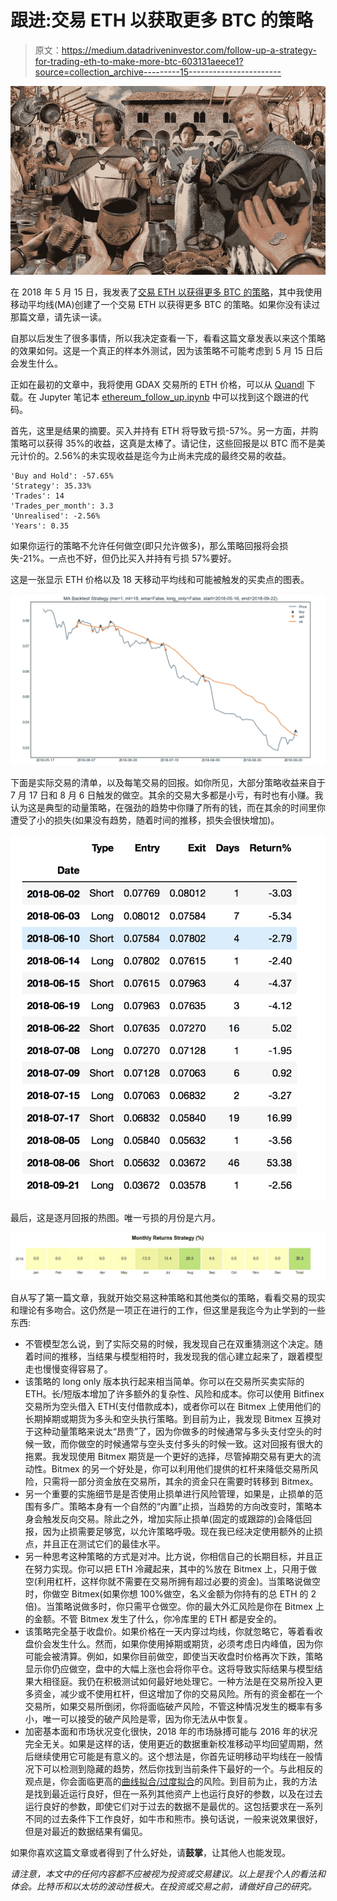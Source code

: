 # 跟进:交易 ETH 以获取更多 BTC 的策略

> 原文：<https://medium.datadriveninvestor.com/follow-up-a-strategy-for-trading-eth-to-make-more-btc-603131aeece1?source=collection_archive---------15----------------------->

![](img/053f3e66a30918048f4379ba570e4eb6.png)

在 2018 年 5 月 15 日，我发表了[交易 ETH 以获得更多 BTC 的策略](https://medium.com/coinmonks/a-strategy-for-trading-eth-to-make-more-btc-3985c3c93c04)，其中我使用移动平均线(MA)创建了一个交易 ETH 以获得更多 BTC 的策略。如果你没有读过那篇文章，请先读一读。

自那以后发生了很多事情，所以我决定查看一下，看看这篇文章发表以来这个策略的效果如何。这是一个真正的样本外测试，因为该策略不可能考虑到 5 月 15 日后会发生什么。

正如在最初的文章中，我将使用 GDAX 交易所的 ETH 价格，可以从 [Quandl](https://www.quandl.com/data/GDAX/ETH_BTC-ETH-BTC-Exchange-Rate) 下载。在 Jupyter 笔记本 [ethereum_follow_up.ipynb](http://crypto-price-analysis/etherium_follow_up.ipynb) 中可以找到这个跟进的代码。

首先，这里是结果的摘要。买入并持有 ETH 将导致亏损-57%。另一方面，并购策略可以获得 35%的收益，这真是太棒了。请记住，这些回报是以 BTC 而不是美元计价的。2.56%的未实现收益是迄今为止尚未完成的最终交易的收益。

```
'Buy and Hold': -57.65%
'Strategy': 35.33%
'Trades': 14
'Trades_per_month': 3.3
'Unrealised': -2.56%
'Years': 0.35
```

如果你运行的策略不允许任何做空(即只允许做多)，那么策略回报将会损失-21%。一点也不好，但仍比买入并持有亏损 57%要好。

这是一张显示 ETH 价格以及 18 天移动平均线和可能被触发的买卖点的图表。

![](img/4575ccf897b20647e85ca43cbdf1906d.png)

下面是实际交易的清单，以及每笔交易的回报。如你所见，大部分策略收益来自于 7 月 17 日和 8 月 6 日触发的做空。其余的交易大多都是小亏，有时也有小赚。我认为这是典型的动量策略，在强劲的趋势中你赚了所有的钱，而在其余的时间里你遭受了小的损失(如果没有趋势，随着时间的推移，损失会很快增加)。

![](img/0671b615f450c751589067dcd828f5ab.png)

最后，这是逐月回报的热图。唯一亏损的月份是六月。

![](img/04fb0cefd10230df2a108eea0d3d3a0b.png)

自从写了第一篇文章，我就开始交易这种策略和其他类似的策略，看看交易的现实和理论有多吻合。这仍然是一项正在进行的工作，但这里是我迄今为止学到的一些东西:

*   不管模型怎么说，到了实际交易的时候，我发现自己在双重猜测这个决定。随着时间的推移，当结果与模型相符时，我发现我的信心建立起来了，跟着模型走也慢慢变得容易了。
*   该策略的 long only 版本执行起来相当简单。你可以在交易所买卖实际的 ETH。长/短版本增加了许多额外的复杂性、风险和成本。你可以使用 Bitfinex 交易所为空头借入 ETH(支付借款成本)，或者你可以在 Bitmex 上使用他们的长期掉期或期货为多头和空头执行策略。到目前为止，我发现 Bitmex 互换对于这种动量策略来说太“昂贵”了，因为你做多的时候通常与多头支付空头的时候一致，而你做空的时候通常与空头支付多头的时候一致。这对回报有很大的拖累。我发现使用 Bitmex 期货是一个更好的选择，尽管掉期交易有更大的流动性。Bitmex 的另一个好处是，你可以利用他们提供的杠杆来降低交易所风险，只需将一部分资金放在交易所，其余的资金只在需要时转移到 Bitmex。
*   另一个重要的实施细节是是否使用止损单进行风险管理，如果是，止损单的范围有多广。策略本身有一个自然的“内置”止损，当趋势的方向改变时，策略本身会触发反向交易。除此之外，增加实际止损单(固定的或跟踪的)会降低回报，因为止损需要足够宽，以允许策略呼吸。现在我已经决定使用额外的止损点，并且正在测试它们的最佳水平。
*   另一种思考这种策略的方式是对冲。比方说，你相信自己的长期目标，并且正在努力实现。你可以把 ETH 冷藏起来，其中的%放在 Bitmex 上，只用于做空(利用杠杆，这样你就不需要在交易所拥有超过必要的资金)。当策略说做空时，你做空 Bitmex(如果你想 100%做空，名义金额为你持有的总 ETH 的 2 倍)。当策略说做多时，你只需平仓做空。你的最大外汇风险是你在 Bitmex 上的金额。不管 Bitmex 发生了什么，你冷库里的 ETH 都是安全的。
*   该策略完全基于收盘价。如果价格在一天内穿过均线，你就忽略它，等着看收盘价会发生什么。然而，如果你使用掉期或期货，必须考虑日内峰值，因为你可能会被清算。例如，如果你目前做空，即使当天收盘时价格再次下跌，策略显示你仍应做空，盘中的大幅上涨也会将你平仓。这将导致实际结果与模型结果大相径庭。我仍在积极测试如何最好地处理它。一种方法是在交易所投入更多资金，减少或不使用杠杆，但这增加了你的交易风险。所有的资金都在一个交易所，如果交易所倒闭，你将面临破产风险，不管这种情况发生的概率有多小，唯一可以接受的破产风险是零，因为你无法从中恢复。
*   加密基本面和市场状况变化很快，2018 年的市场脉搏可能与 2016 年的状况完全无关。如果是这样的话，使用更近的数据重新校准移动平均回望周期，然后继续使用它可能是有意义的。这个想法是，你首先证明移动平均线在一般情况下可以检测到隐藏的趋势，然后你找到当前条件下最好的一个。与此相反的观点是，你会面临更高的[曲线拟合/过度拟合](https://en.wikipedia.org/wiki/Overfitting)的风险。到目前为止，我的方法是找到最近运行良好，但在一系列其他资产上也运行良好的参数，以及在过去运行良好的参数，即使它们对于过去的数据不是最优的。这包括要求在一系列不同的过去条件下工作良好，如牛市和熊市。换句话说，一般来说效果很好，但是对最近的数据结果有偏见。

如果你喜欢这篇文章或者得到了什么好处，请**鼓掌**，让其他人也能发现。

*请注意，本文中的任何内容都不应被视为投资或交易建议。以上是我个人的看法和体会。比特币和以太坊的波动性极大。在投资或交易之前，请做好自己的研究。*